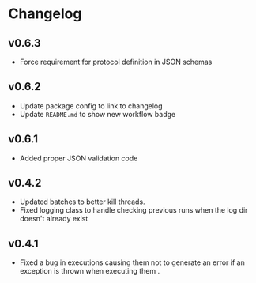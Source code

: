 # Changelog

## v0.6.3

   * Force requirement for protocol definition in JSON schemas

## v0.6.2

   * Update package config to link to changelog
   * Update `README.md` to show new workflow badge

## v0.6.1

   * Added proper JSON validation code

## v0.4.2

   * Updated batches to better kill threads.
   * Fixed logging class to handle checking previous runs when the log dir doesn't already exist

## v0.4.1

   * Fixed a bug in executions causing them not to generate an error if an exception is thrown when executing them .

